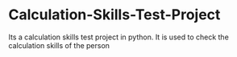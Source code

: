 # Calculation-Skills-Test-Project
Its a calculation skills test project in python. It is used to check the calculation skills of the person
